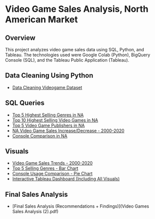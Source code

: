 #  Video Game Sales Analysis, North American Market

## Overview  
This project analyzes video game sales data using SQL, Python, and Tableau. The technologies used were Google Colab (Python), BigQuery Console (SQL), and the Tableau Public Application (Tableau).

###
## Data Cleaning Using Python
- [Data Cleaning Videogame Dataset](01_vgchartz_datacleaning.ipynb)

## SQL Queries 
- [Top 5 Highest Selling Genres in NA](sql/03_na_sales_by_genre.sql)
- [Top 10 Highest Selling Video Games in NA](sql/04_na_sales_by_titles.sql)
- [Top 5 Video Game Publishers in NA](sql/05_na_sales_by_publishers.sql)
- [NA Video Game Sales Increase/Decrease - 2000-2020](sql/06_na_sales_inc_dec.sql)
- [Console Comparison in NA](sql/07_na_sales_by_console.sql)

## Visuals
- [Video Game Sales Trends - 2000-2020](console_usage.png)
- [Top 5 Selling Genres - Bar Chart](genre_analysis.png)
- [Console Usage Comparison - Pie Chart](console_usage.png)
- [Interactive Tableau Dashboard (Including All Visuals)](https://public.tableau.com/app/profile/jakob.sarmiento8572/viz/VideoGameAnalystProject1Extract/Dashboard1)

## Final Sales Analysis
- [Final Sales Analysis (Recommendations + Findings)](Video Games Sales Analysis (2).pdf)
